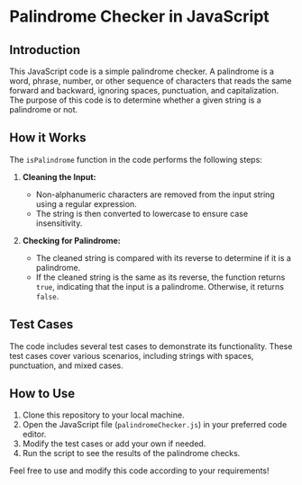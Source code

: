 # Palindrome Checker in JavaScript

## Introduction

This JavaScript code is a simple palindrome checker. A palindrome is a word, phrase, number, or other sequence of characters that reads the same forward and backward, ignoring spaces, punctuation, and capitalization. The purpose of this code is to determine whether a given string is a palindrome or not.

## How it Works

The `isPalindrome` function in the code performs the following steps:

1. **Cleaning the Input:**

   - Non-alphanumeric characters are removed from the input string using a regular expression.
   - The string is then converted to lowercase to ensure case insensitivity.

2. **Checking for Palindrome:**
   - The cleaned string is compared with its reverse to determine if it is a palindrome.
   - If the cleaned string is the same as its reverse, the function returns `true`, indicating that the input is a palindrome. Otherwise, it returns `false`.

## Test Cases

The code includes several test cases to demonstrate its functionality. These test cases cover various scenarios, including strings with spaces, punctuation, and mixed cases.

## How to Use

1. Clone this repository to your local machine.
2. Open the JavaScript file (`palindromeChecker.js`) in your preferred code editor.
3. Modify the test cases or add your own if needed.
4. Run the script to see the results of the palindrome checks.

Feel free to use and modify this code according to your requirements!
